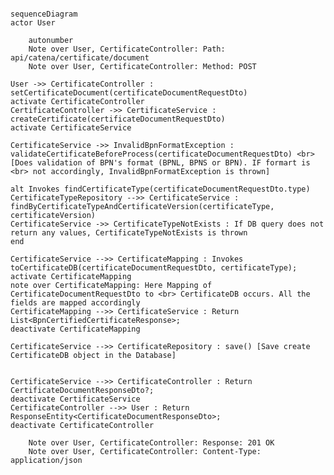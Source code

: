 <!--
  - Copyright (c) 2023,2024 Contributors to the Eclipse Foundation
  -
  - See the NOTICE file(s) distributed with this work for additional
  - information regarding copyright ownership.
  -
  - This program and the accompanying materials are made available under the
  - terms of the Apache License, Version 2.0 which is available at
  - https://www.apache.org/licenses/LICENSE-2.0.
  -
  - Unless required by applicable law or agreed to in writing, software
  - distributed under the License is distributed on an "AS IS" BASIS, WITHOUT
  - WARRANTIES OR CONDITIONS OF ANY KIND, either express or implied. See the
  - License for the specific language governing permissions and limitations
  - under the License.
  -
  - SPDX-License-Identifier: Apache-2.0
-->
````mermaid

sequenceDiagram
actor User

    autonumber
    Note over User, CertificateController: Path: api/catena/certificate/document
    Note over User, CertificateController: Method: POST

User ->> CertificateController : setCertificateDocument(certificateDocumentRequestDto)
activate CertificateController
CertificateController ->> CertificateService : createCertificate(certificateDocumentRequestDto)
activate CertificateService

CertificateService ->> InvalidBpnFormatException : validateCertificateBeforeProcess(certificateDocumentRequestDto) <br> [Does validation of BPN's format (BPNL, BPNS or BPN). IF formart is <br> not accordingly, InvalidBpnFormatException is thrown]

alt Invokes findCertificateType(certificateDocumentRequestDto.type)
CertificateTypeRepository -->> CertificateService : findByCertificateTypeAndCertificateVersion(certificateType, certificateVersion)  
CertificateService ->> CertificateTypeNotExists : If DB query does not return any values, CertificateTypeNotExists is thrown
end

CertificateService -->> CertificateMapping : Invokes toCertificateDB(certificateDocumentRequestDto, certificateType); 
activate CertificateMapping
note over CertificateMapping: Here Mapping of CertificateDocumentRequestDto to <br> CertificateDB occurs. All the fields are mapped accordingly
CertificateMapping -->> CertificateService : Return List<BpnCertifiedCertificateResponse>; 
deactivate CertificateMapping

CertificateService -->> CertificateRepository : save() [Save create CertificateDB object in the Database]  


CertificateService -->> CertificateController : Return CertificateDocumentResponseDto?; 
deactivate CertificateService
CertificateController -->> User : Return ResponseEntity<CertificateDocumentResponseDto>; 
deactivate CertificateController

    Note over User, CertificateController: Response: 201 OK 
    Note over User, CertificateController: Content-Type: application/json

````